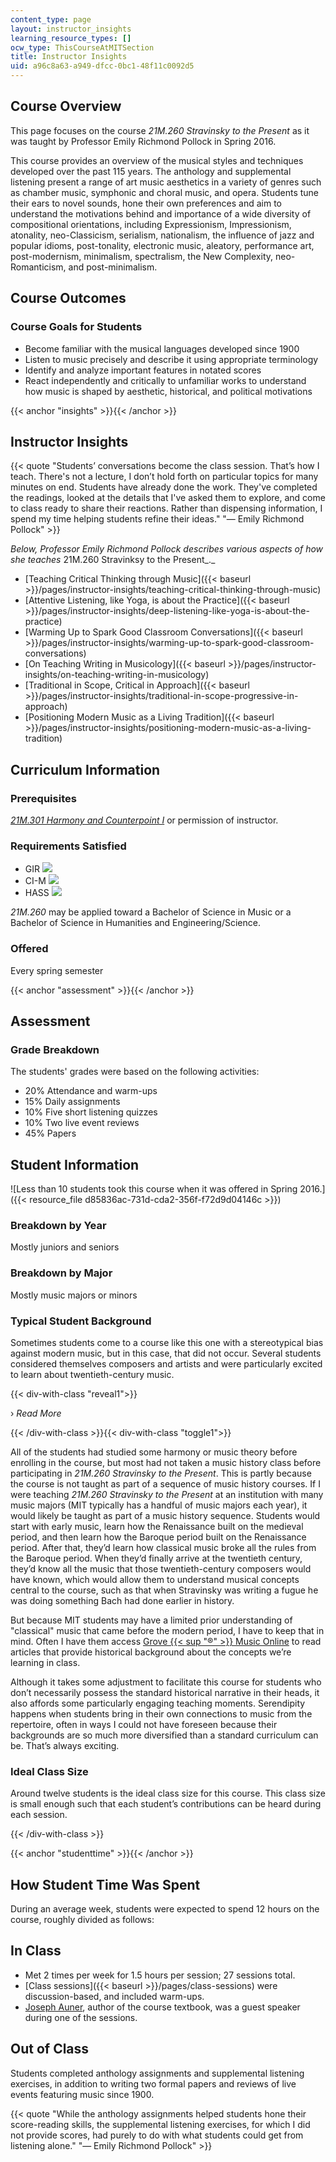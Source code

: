 ```yaml
---
content_type: page
layout: instructor_insights
learning_resource_types: []
ocw_type: ThisCourseAtMITSection
title: Instructor Insights
uid: a96c8a63-a949-dfcc-0bc1-48f11c0092d5
---
```


Course Overview
---------------

This page focuses on the course _21M.260 Stravinsky to the Present_ as it was taught by Professor Emily Richmond Pollock in Spring 2016.

This course provides an overview of the musical styles and techniques developed over the past 115 years. The anthology and supplemental listening present a range of art music aesthetics in a variety of genres such as chamber music, symphonic and choral music, and opera. Students tune their ears to novel sounds, hone their own preferences and aim to understand the motivations behind and importance of a wide diversity of compositional orientations, including Expressionism, Impressionism, atonality, neo-Classicism, serialism, nationalism, the influence of jazz and popular idioms, post-tonality, electronic music, aleatory, performance art, post-modernism, minimalism, spectralism, the New Complexity, neo-Romanticism, and post-minimalism.

Course Outcomes
---------------

### Course Goals for Students

*   Become familiar with the musical languages developed since 1900
*   Listen to music precisely and describe it using appropriate terminology
*   Identify and analyze important features in notated scores
*   React independently and critically to unfamiliar works to understand how music is shaped by aesthetic, historical, and political motivations

{{< anchor "insights" >}}{{< /anchor >}}

Instructor Insights
-------------------

{{< quote "Students’ conversations become the class session. That’s how I teach. There's not a lecture, I don’t hold forth on particular topics for many minutes on end. Students have already done the work. They've completed the readings, looked at the details that I've asked them to explore, and come to class ready to share their reactions. Rather than dispensing information, I spend my time helping students refine their ideas." "— Emily Richmond Pollock" >}}

_Below, Professor Emily Richmond Pollock describes various aspects of how she teaches_ 21M.260 Stravinksy to the Present_._

*   [Teaching Critical Thinking through Music]({{< baseurl >}}/pages/instructor-insights/teaching-critical-thinking-through-music)
*   [Attentive Listening, like Yoga, is about the Practice]({{< baseurl >}}/pages/instructor-insights/deep-listening-like-yoga-is-about-the-practice)
*   [Warming Up to Spark Good Classroom Conversations]({{< baseurl >}}/pages/instructor-insights/warming-up-to-spark-good-classroom-conversations)
*   [On Teaching Writing in Musicology]({{< baseurl >}}/pages/instructor-insights/on-teaching-writing-in-musicology)
*   [Traditional in Scope, Critical in Approach]({{< baseurl >}}/pages/instructor-insights/traditional-in-scope-progressive-in-approach)
*   [Positioning Modern Music as a Living Tradition]({{< baseurl >}}/pages/instructor-insights/positioning-modern-music-as-a-living-tradition)

Curriculum Information
----------------------

### Prerequisites

_[21M.301 Harmony and Counterpoint I](/courses/21m-301-harmony-and-counterpoint-i-spring-2005/)_ or permission of instructor.

### Requirements Satisfied

*   GIR ![](/images/educator/icon-question-gir.png)
*   CI-M ![](/images/educator/icon-question-cim.png)
*   HASS ![](/images/educator/icon-question-hass.png)

_21M.260_ may be applied toward a Bachelor of Science in Music or a Bachelor of Science in Humanities and Engineering/Science.

### Offered

Every spring semester

{{< anchor "assessment" >}}{{< /anchor >}}

Assessment
----------

### Grade Breakdown

The students' grades were based on the following activities:

- 20% Attendance and warm-ups
- 15% Daily assignments
- 10% Five short listening quizzes
- 10% Two live event reviews
- 45% Papers

Student Information
-------------------

![Less than 10 students took this course when it was offered in Spring 2016.]({{< resource_file d85836ac-731d-cda2-356f-f72d9d04146c >}})

### Breakdown by Year

Mostly juniors and seniors

### Breakdown by Major

Mostly music majors or minors

### Typical Student Background

Sometimes students come to a course like this one with a stereotypical bias against modern music, but in this case, that did not occur. Several students considered themselves composers and artists and were particularly excited to learn about twentieth-century music.

{{< div-with-class "reveal1">}}

› _Read More_

{{< /div-with-class >}}{{< div-with-class "toggle1">}}

All of the students had studied some harmony or music theory before enrolling in the course, but most had not taken a music history class before participating in _21M.260 Stravinsky to the Present_. This is partly because the course is not taught as part of a sequence of music history courses. If I were teaching _21M.260 Stravinsky to the Present_ at an institution with many music majors (MIT typically has a handful of music majors each year), it would likely be taught as part of a music history sequence. Students would start with early music, learn how the Renaissance built on the medieval period, and then learn how the Baroque period built on the Renaissance period. After that, they’d learn how classical music broke all the rules from the Baroque period. When they’d finally arrive at the twentieth century, they’d know all the music that those twentieth-century composers would have known, which would allow them to understand musical concepts central to the course, such as that when Stravinsky was writing a fugue he was doing something Bach had done earlier in history. 

But because MIT students may have a limited prior understanding of "classical" music that came before the modern period, I have to keep that in mind. Often I have them access [Grove {{< sup "®" >}} Music Online](http://www.oxfordmusiconline.com/public/book/omo_gmo) to read articles that provide historical background about the concepts we’re learning in class.

Although it takes some adjustment to facilitate this course for students who don’t necessarily possess the standard historical narrative in their heads, it also affords some particularly engaging teaching moments. Serendipity happens when students bring in their own connections to music from the repertoire, often in ways I could not have foreseen because their backgrounds are so much more diversified than a standard curriculum can be. That’s always exciting.

### Ideal Class Size

Around twelve students is the ideal class size for this course. This class size is small enough such that each student’s contributions can be heard during each session.

{{< /div-with-class >}}

{{< anchor "studenttime" >}}{{< /anchor >}}

How Student Time Was Spent
--------------------------

During an average week, students were expected to spend 12 hours on the course, roughly divided as follows:

In Class
--------

*   Met 2 times per week for 1.5 hours per session; 27 sessions total.
*   [Class sessions]({{< baseurl >}}/pages/class-sessions) were discussion-based, and included warm-ups.
*   [Joseph Auner](https://as.tufts.edu/music/people/faculty/auner), author of the course textbook, was a guest speaker during one of the sessions.

Out of Class
------------

Students completed anthology assignments and supplemental listening exercises, in addition to writing two formal papers and reviews of live events featuring music since 1900.

{{< quote "While the anthology assignments helped students hone their score-reading skills, the supplemental listening exercises, for which I did not provide scores, had purely to do with what students could get from listening alone." "— Emily Richmond Pollock" >}}